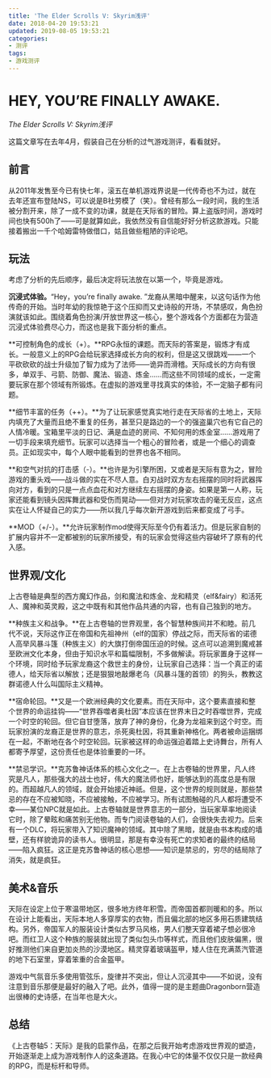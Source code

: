 ```yaml
---
title: 'The Elder Scrolls V: Skyrim浅评'
date: 2018-04-20 19:53:21
updated: 2019-08-05 19:53:21
categories:
- 测评
tags:
- 游戏测评
---
```

# HEY, YOU’RE FINALLY AWAKE.

*The Elder Scrolls V: Skyrim浅评*

这篇文章写在去年4月，假装自己在分析的过气游戏测评，看看就好。

## 前言

从2011年发售至今已有快七年，滚五在单机游戏界说是一代传奇也不为过，就在去年还宣布登陆NS，可以说是B社劳模了（笑）。曾经有那么一段时间，我的生活被分割开来，除了一成不变的功课，就是在天际省的冒险。算上盗版时间，游戏时间也快有500h了——可是就算如此，我依然没有自信能好好分析这款游戏。只能接着搬出一千个哈姆雷特做借口，姑且做些粗陋的评论吧。

## 玩法

考虑了分析的先后顺序，最后决定将玩法放在以第一个，毕竟是游戏。

**沉浸式体验。**“Hey，you’re finally awake. ”龙裔从黑暗中醒来，以这句话作为他传奇的开始。当时年幼的我惊艳于这个压抑而又史诗般的开场，不禁感叹，角色扮演就该如此。围绕着角色扮演/开放世界这一核心，整个游戏各个方面都在为营造沉浸式体验费尽心力，而这也是我下面分析的重点。

**可控制角色的成长（+）。**RPG永恒的课题。而天际的答案是，锻炼才有成长。一般意义上的RPG会给玩家选择成长方向的权利，但是这又很跳戏——一个平砍砍砍的战士升级加了智力成为了法师——诡异而滑稽。天际成长的方向有很多，单双手、弓箭、防御、魔法、锻造、炼金……而这些不同领域的成长，一定需要玩家在那个领域有所锻炼。在虚拟的游戏里寻找真实的体验，不一定脑子都有问题。

**细节丰富的任务（++）。**为了让玩家感觉真实地行走在天际省的土地上，天际内填充了大量而且绝不重复的任务，甚至只是路边的一个的强盗巢穴也有它自己的人情冷暖。宝箱里平淡的日记、满是血迹的房间、不知何用的炼金室……游戏用了一切手段来填充细节。玩家可以选择当一个粗心的冒险者，或是一个细心的调查员。正如现实中，每个人眼中能看到的世界也各不相同。

**和空气对抗的打击感（-）。**也许是为引擎所困，又或者是天际有意为之，冒险游戏的重头戏——战斗做的实在不尽人意。白刃战时双方左右摇摆的同时将武器挥向对方，看到的只是一点点血花和对方继续左右摇摆的身姿。如果是第一人称，玩家还能看到镜头因挥舞武器和受伤而晃动——但对方对玩家攻击的毫无反应，这点实在让人怀疑自己的实力——所以我几乎每次新开游戏到后来都变成了弓手。

**MOD（+/-）。**允许玩家制作mod使得天际至今仍有着活力。但是玩家自制的扩展内容并不一定都被别的玩家所接受，有的玩家会觉得这些内容破坏了原有的代入感。

## 世界观/文化

上古卷轴是典型的西方魔幻作品，剑和魔法和炼金、龙和精灵（elf&fairy）和活死人、魔神和英灵殿，这之中既有和其他作品共通的内容，也有自己独到的地方。

**种族主义和战争。**在上古卷轴的世界观里，各个智慧种族间并不和睦。前几代不说，天际这作正在帝国和先祖神州（elf的国家）停战之际，而天际省的诺德人高举风暴斗篷（种族主义）的大旗打倒帝国压迫的时候。这点可以追溯到魔戒甚至欧洲文化本身，但由于知识水平和篇幅限制，不多做解读。将玩家置身于这样一个环境，同时给予玩家龙裔这个救世主的身份，让玩家自己选择：当一个真正的诺德人，给天际省以解放；还是狠狠地敲爆老乌（风暴斗篷的首领）的狗头，教教这群诺德人什么叫国际主义精神。

**宿命轮回。**又是一个欧洲经典的文化要素。而在天际中，这个要素直接和整个世界的命运挂钩——“世界吞噬者奥杜因”本应该在世界末日之时吞噬世界，完成一个时空的轮回。但它自甘堕落，放弃了神的身份，化身为龙祖来到这个时空。而玩家扮演的龙裔正是世界的意志，杀死奥杜因，将其重新神格化。两者被命运捆绑在一起，不断地在各个时空轮回。玩家被这样的命运强迫着踏上史诗舞台，所有人都寄予厚望，这份责任也是体验重要的一环。

**禁忌学识。**克苏鲁神话体系的核心文化之一。在上古卷轴的世界里，凡人终究是凡人，那些强大的战士也好，伟大的魔法师也好，能够达到的高度总是有限的。而超越凡人的领域，就会开始接近神祇。但是，这个世界的规则就是，那些禁忌的存在不应被知晓，不应被接触，不应被学习。所有试图触碰的凡人都将遭受不幸——某位NPC就是如此。上古卷轴就是世界意志的一部分，当玩家草率地阅读它时，除了晕眩和痛苦别无他物。而专门阅读卷轴的人们，会很快失去视力。后来有一个DLC，将玩家带入了知识魔神的领域。其中除了黑暗，就是由书本构成的墙壁，还有样貌诡异的读书人。很明显，那是有幸没有死亡的求知者的最终的结局——陷入疯狂。这正是克苏鲁神话的核心思想——知识是禁忌的，穷尽的结局除了消失，就是疯狂。

## 美术&音乐

天际在设定上位于寒温带地区，很多地方终年积雪。而帝国首都则暖和的多。所以在设计上能看出，天际本地人多穿厚实的衣物，而且偏北部的地区多用石质建筑结构。另外，帝国军人的服装设计类似古罗马风格，男人们整天穿着裙子想必很冷吧。而红卫人这个种族的服装就出现了类似包头巾等样式，而且他们皮肤偏黑，很好推测他们来自更加炎热的沙漠地区。精灵穿着玻璃盔甲，矮人住在充满蒸汽管道的地下石室里，穿着笨重的合金盔甲。

游戏中气氛音乐多使用管弦乐，旋律并不突出，但让人沉浸其中——不如说，没有注意到音乐那便是最好的融入了吧。此外，值得一提的是主题曲Dragonborn营造出很棒的史诗感，在当年也是大火。

## 总结

《上古卷轴5：天际》是我的启蒙作品，在那之后我开始考虑游戏世界观的塑造，开始逐渐走上成为游戏制作人的这条道路。在我心中它的体量不仅仅只是一款经典的RPG，而是标杆和导师。